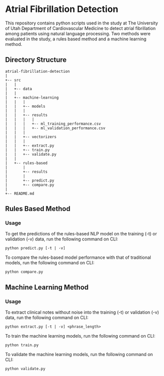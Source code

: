 # Atrial Fibrillation Detection

This repository contains python scripts used in the study at The University of Utah Department of Cardiovascular Medicine to detect atrial fibrillation among patients using natural language processing. Two methods were evaluated in the study, a rules based method and a machine learning method.

## Directory Structure

```
atrial-fibrillation-detection
|
+-- src
|	|
|	+-- data
|	|
|	+-- machine-learning
|	|	|
|	|	+-- models
|	|	|
|	|	+-- results
|	|	|	|
|	|	|	+-- ml_training_performance.csv
|	|	|	+-- ml_validation_performance.csv
|	|	|
|	|	+-- vectorizers
|	|	|
|	|	+-- extract.py
|	|	+-- train.py
|	|	+-- validate.py
|	|
|	+-- rules-based
|		|
|		+-- results
|		|
|		+-- predict.py
|		+-- compare.py
|
+-- README.md
```

## Rules Based Method

### Usage

To get the predictions of the rules-based NLP model on the training (-t) or validation (-v) data, run the following command on CLI:

```
python predict.py [-t | -v]
```

To compare the rules-based model performance with that of traditional models, run the following command on CLI:

```
python compare.py
```

## Machine Learning Method

### Usage

To extract clinical notes without noise into the training (-t) or validation (-v) data, run the following command on CLI:

```
python extract.py [-t | -v] <phrase_length>
```

To train the machine learning models, run the following command on CLI:

```
python train.py
```

To validate the machine learning models, run the following command on CLI:
```
python validate.py
```